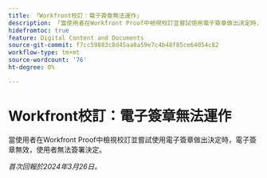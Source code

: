 ```yaml
---
title: 「Workfront校訂：電子簽章無法運作」
description: 「當使用者在Workfront Proof中檢視校訂並嘗試使用電子簽章做出決定時，電子簽章無效，使用者無法簽署決定。」
hidefromtoc: true
feature: Digital Content and Documents
source-git-commit: f7cc59883c8d45aa8a59e7c4b48f85ce64054c82
workflow-type: tm+mt
source-wordcount: '76'
ht-degree: 0%

---
```



# Workfront校訂：電子簽章無法運作

<!--wf. wfp-->

當使用者在Workfront Proof中檢視校訂並嘗試使用電子簽章做出決定時，電子簽章無效，使用者無法簽署決定。

_首次回報於2024年3月26日。_
